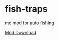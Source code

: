 # fish-traps
mc mod for auto fishing


[Mod Download](https://www.curseforge.com/minecraft/mc-mods/fish-traps)
